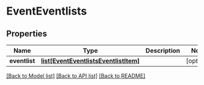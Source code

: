 # EventEventlists

## Properties
Name | Type | Description | Notes
------------ | ------------- | ------------- | -------------
**eventlist** | [**list[EventEventlistsEventlistItem]**](EventEventlistsEventlistItem.md) |  | [optional] 

[[Back to Model list]](../README.md#documentation-for-models) [[Back to API list]](../README.md#documentation-for-api-endpoints) [[Back to README]](../README.md)


